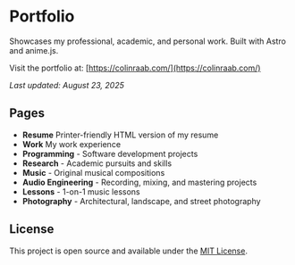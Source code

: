 # Portfolio

Showcases my professional, academic, and personal work. Built with Astro and anime.js.

Visit the portfolio at: [https://colinraab.com/](https://colinraab.com/)

*Last updated: August 23, 2025*

## Pages

- **Resume** Printer-friendly HTML version of my resume
- **Work** My work experience
- **Programming** - Software development projects
- **Research** - Academic pursuits and skills
- **Music** - Original musical compositions
- **Audio Engineering** - Recording, mixing, and mastering projects
- **Lessons** - 1-on-1 music lessons
- **Photography** - Architectural, landscape, and street photography

## License

This project is open source and available under the [MIT License](LICENSE).